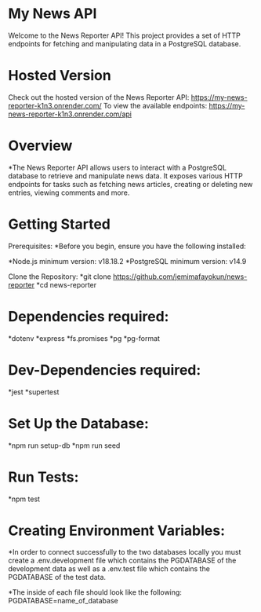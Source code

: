 # My News API

Welcome to the News Reporter API! This project provides a set of HTTP endpoints for fetching and manipulating data in a PostgreSQL database.

# Hosted Version

Check out the hosted version of the News Reporter API: https://my-news-reporter-k1n3.onrender.com/
To view the available endpoints: https://my-news-reporter-k1n3.onrender.com/api

# Overview

\*The News Reporter API allows users to interact with a PostgreSQL database to retrieve and manipulate news data. It exposes various HTTP endpoints for tasks such as fetching news articles, creating or deleting new entries, viewing comments and more.

# Getting Started

Prerequisites:
\*Before you begin, ensure you have the following installed:

*Node.js minimum version: v18.18.2
*PostgreSQL minimum version: v14.9

Clone the Repository:
*git clone https://github.com/jemimafayokun/news-reporter
*cd news-reporter

# Dependencies required:

*dotenv
*express
*fs.promises
*pg
\*pg-format

# Dev-Dependencies required:

*jest
*supertest

# Set Up the Database:

*npm run setup-db
*npm run seed

# Run Tests:

\*npm test

# Creating Environment Variables:

\*In order to connect successfully to the two databases locally you must create a .env.development file which contains the PGDATABASE of the development data as well as a .env.test file which contains the PGDATABASE of the test data.

\*The inside of each file should look like the following:
PGDATABASE=name_of_database
